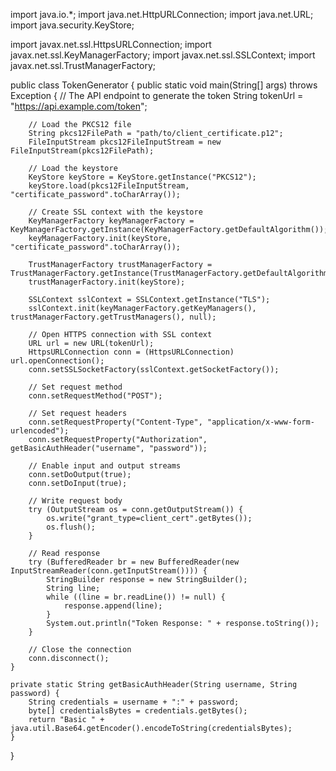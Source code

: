 import java.io.*;
import java.net.HttpURLConnection;
import java.net.URL;
import java.security.KeyStore;

import javax.net.ssl.HttpsURLConnection;
import javax.net.ssl.KeyManagerFactory;
import javax.net.ssl.SSLContext;
import javax.net.ssl.TrustManagerFactory;

public class TokenGenerator {
    public static void main(String[] args) throws Exception {
        // The API endpoint to generate the token
        String tokenUrl = "https://api.example.com/token";

        // Load the PKCS12 file
        String pkcs12FilePath = "path/to/client_certificate.p12";
        FileInputStream pkcs12FileInputStream = new FileInputStream(pkcs12FilePath);
        
        // Load the keystore
        KeyStore keyStore = KeyStore.getInstance("PKCS12");
        keyStore.load(pkcs12FileInputStream, "certificate_password".toCharArray());

        // Create SSL context with the keystore
        KeyManagerFactory keyManagerFactory = KeyManagerFactory.getInstance(KeyManagerFactory.getDefaultAlgorithm());
        keyManagerFactory.init(keyStore, "certificate_password".toCharArray());

        TrustManagerFactory trustManagerFactory = TrustManagerFactory.getInstance(TrustManagerFactory.getDefaultAlgorithm());
        trustManagerFactory.init(keyStore);

        SSLContext sslContext = SSLContext.getInstance("TLS");
        sslContext.init(keyManagerFactory.getKeyManagers(), trustManagerFactory.getTrustManagers(), null);

        // Open HTTPS connection with SSL context
        URL url = new URL(tokenUrl);
        HttpsURLConnection conn = (HttpsURLConnection) url.openConnection();
        conn.setSSLSocketFactory(sslContext.getSocketFactory());

        // Set request method
        conn.setRequestMethod("POST");
        
        // Set request headers
        conn.setRequestProperty("Content-Type", "application/x-www-form-urlencoded");
        conn.setRequestProperty("Authorization", getBasicAuthHeader("username", "password"));
        
        // Enable input and output streams
        conn.setDoOutput(true);
        conn.setDoInput(true);

        // Write request body
        try (OutputStream os = conn.getOutputStream()) {
            os.write("grant_type=client_cert".getBytes());
            os.flush();
        }

        // Read response
        try (BufferedReader br = new BufferedReader(new InputStreamReader(conn.getInputStream()))) {
            StringBuilder response = new StringBuilder();
            String line;
            while ((line = br.readLine()) != null) {
                response.append(line);
            }
            System.out.println("Token Response: " + response.toString());
        }

        // Close the connection
        conn.disconnect();
    }

    private static String getBasicAuthHeader(String username, String password) {
        String credentials = username + ":" + password;
        byte[] credentialsBytes = credentials.getBytes();
        return "Basic " + java.util.Base64.getEncoder().encodeToString(credentialsBytes);
    }
}
